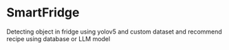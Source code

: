 # SmartFridge
Detecting object in fridge using yolov5 and custom dataset and recommend recipe using database or LLM model 
